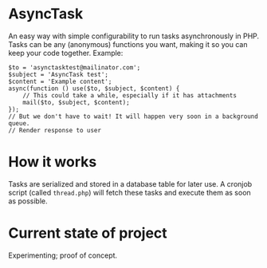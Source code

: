 # AsyncTask
An easy way with simple configurability to run tasks asynchronously in PHP. Tasks can be any (anonymous) functions you want, making it so you can keep your code together. Example:

	$to = 'asynctasktest@mailinator.com';
	$subject = 'AsyncTask test';
	$content = 'Example content';
	async(function () use($to, $subject, $content) {
		// This could take a while, especially if it has attachments
		mail($to, $subject, $content);
	});
	// But we don't have to wait! It will happen very soon in a background queue.
	// Render response to user

# How it works
Tasks are serialized and stored in a database table for later use. A cronjob script (called `thread.php`) will fetch these tasks and execute them as soon as possible.

# Current state of project
Experimenting; proof of concept.
